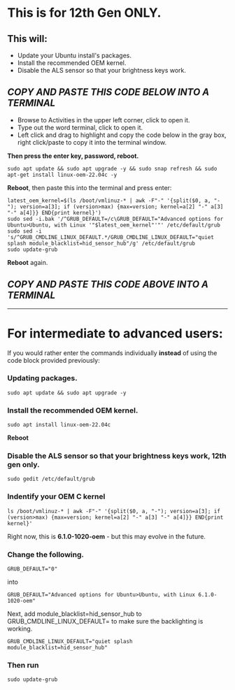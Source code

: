 # This is for 12th Gen ONLY.


## This will:

- Update your Ubuntu install's packages.
- Install the recommended OEM kernel.
- Disable the ALS sensor so that your brightness keys work.




##  *****COPY AND PASTE THIS CODE BELOW INTO A TERMINAL*****


- Browse to Activities in the upper left corner, click to open it.
- Type out the word terminal, click to open it.
- Left click and drag to highlight and copy the code below in the gray box, right click/paste to copy it into the terminal window.



**Then press the enter key, password, reboot.**


``
sudo apt update && sudo apt upgrade -y && sudo snap refresh && sudo apt-get install linux-oem-22.04c -y
``

**Reboot**, then paste this into the terminal and press enter:

```
latest_oem_kernel=$(ls /boot/vmlinuz-* | awk -F"-" '{split($0, a, "-"); version=a[3]; if (version>max) {max=version; kernel=a[2] "-" a[3] "-" a[4]}} END{print kernel}')
sudo sed -i.bak '/^GRUB_DEFAULT=/c\GRUB_DEFAULT="Advanced options for Ubuntu>Ubuntu, with Linux '"$latest_oem_kernel"'"' /etc/default/grub
sudo sed -i 's/^GRUB_CMDLINE_LINUX_DEFAULT.*/GRUB_CMDLINE_LINUX_DEFAULT="quiet splash module_blacklist=hid_sensor_hub"/g' /etc/default/grub
sudo update-grub
```

**Reboot** again.

## *****COPY AND PASTE THIS CODE ABOVE INTO A TERMINAL*****


-----

# For intermediate to advanced users: 

If you would rather enter the commands individually **instead** of using the code block provided previously:


### Updating packages.
``sudo apt update && sudo apt upgrade -y``

### Install the recommended OEM kernel.
``sudo apt install linux-oem-22.04c``

**Reboot**

### Disable the ALS sensor so that your brightness keys work, 12th gen only.
``sudo gedit /etc/default/grub``

### Indentify your OEM C kernel

``
ls /boot/vmlinuz-* | awk -F"-" '{split($0, a, "-"); version=a[3]; if (version>max) {max=version; kernel=a[2] "-" a[3] "-" a[4]}} END{print kernel}'
``

Right now, this is **6.1.0-1020-oem** - but this may evolve in the future.



### Change the following.


``
GRUB_DEFAULT="0"
``

into

``
GRUB_DEFAULT="Advanced options for Ubuntu>Ubuntu, with Linux 6.1.0-1020-oem"
``

Next, add module_blacklist=hid_sensor_hub to GRUB_CMDLINE_LINUX_DEFAULT= to make sure the backlighting is working.

``
GRUB_CMDLINE_LINUX_DEFAULT="quiet splash module_blacklist=hid_sensor_hub"
``


### Then run
``sudo update-grub``


